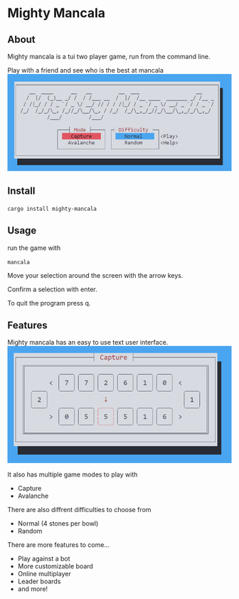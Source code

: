 # Mighty Mancala

## About
Mighty mancala is a tui two player game, run from the command line.

Play with a friend and see who is the best at mancala
![home page](images/homepage.png)

## Install
`cargo install mighty-mancala`

## Usage
run the game with 

`mancala`

Move your selection around the screen with the arrow keys.

Confirm a selection with enter.

To quit the program press q.

## Features
Mighty mancala has an easy to use text user interface. 
![game play page](images/gameplay.png)

It also has multiple game modes to play with 
- Capture
- Avalanche

There are also diffrent difficulties to choose from
- Normal (4 stones per bowl)
- Random

There are more features to come...
- Play against a bot
- More customizable board
- Online multiplayer
- Leader boards
- and more!
